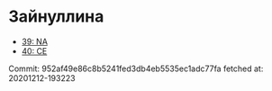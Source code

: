 # Зайнуллина
- [39: NA](39.md)
- [40: CE](40.md)

Commit: 952af49e86c8b5241fed3db4eb5535ec1adc77fa
 fetched at: 20201212-193223
